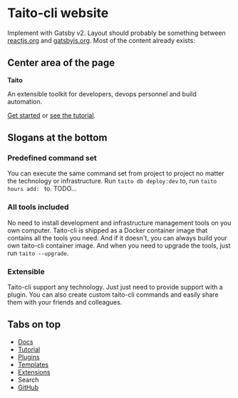 # Taito-cli website

Implement with Gatsby v2. Layout should probably be something between [reactjs.org](https://reactjs.org/) and [gatsbyjs.org](https://gatsbyjs.org/). Most of the content already exists:

## Center area of the page

**Taito**

An extensible toolkit for developers, devops personnel and build automation.

[Get started](https://github.com/TaitoUnited/taito-cli/tree/dev/docs/manual/README.md) or [see the tutorial](https://github.com/TaitoUnited/taito-cli/tree/dev/docs/tutorial/README.md).

## Slogans at the bottom

### Predefined command set

You can execute the same command set from project to project no matter the technology or infrastructure. Run `taito db deploy:dev` to, run `taito hours add: ` to. TODO...

### All tools included

No need to install development and infrastructure management tools on you own computer. Taito-cli is shipped as a Docker container image that contains all the tools you need. And if it doesn't, you can always build your own taito-cli container image. And when you need to upgrade the tools, just run `taito --upgrade`.

### Extensible

Taito-cli support any technology. Just just need to provide support with a plugin. You can also create custom taito-cli commands and easily share them with your friends and colleagues.

## Tabs on top

* [Docs](https://github.com/TaitoUnited/taito-cli/tree/dev/docs/manual/README.md)
* [Tutorial](https://github.com/TaitoUnited/taito-cli/tree/dev/docs/tutorial/README.md)
* [Plugins](https://github.com/TaitoUnited/taito-cli/tree/dev/docs/plugins.md)
* [Templates](https://github.com/TaitoUnited/taito-cli/tree/dev/docs/templates.md)
* [Extensions](https://github.com/TaitoUnited/taito-cli/tree/dev/docs/extensions.md)
* Search
* [GitHub](https://github.com/TaitoUnited/taito-cli)
